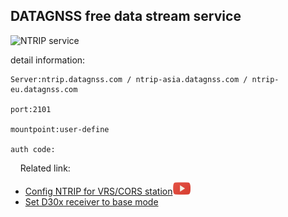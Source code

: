 ## DATAGNSS free data stream service

![](../images/free-ntrip-service.png "NTRIP service")

detail information:

    Server:ntrip.datagnss.com / ntrip-asia.datagnss.com / ntrip-eu.datagnss.com

    port:2101

    mountpoint:user-define

    auth code: 


&nbsp;
&nbsp;
Related link:
  - [Config NTRIP for VRS/CORS station](../d303.md#21-corsvrsbase-station-setting)![](../images/youtube.png)
  - [Set D30x receiver to base mode](../d303.md#32-d30x-rtk-rover-working-with-d30x-rtk-base-station)
  
